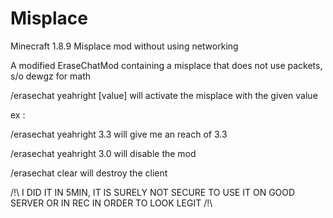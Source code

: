 # Misplace
Minecraft 1.8.9 Misplace mod without using networking 

A modified EraseChatMod containing a misplace that does not use packets, s/o dewgz for math

/erasechat yeahright [value] will activate the misplace with the given value 

ex : 

/erasechat yeahright 3.3 will give me an reach of 3.3

/erasechat yeahright 3.0 will disable the mod

/erasechat clear will destroy the client

/!\ I DID IT IN 5MIN, IT IS SURELY NOT SECURE TO USE IT ON GOOD SERVER OR IN REC IN ORDER TO LOOK LEGIT  /!\
